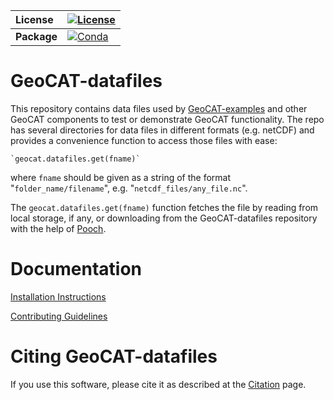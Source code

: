 
|  **License**    |   [![License][license-badge]][repo-link]    |
| :---------------| :-------------------------------------------|
|  **Package**    |   [![Conda][conda-forge-badge]][conda-forge-link]       |


# GeoCAT-datafiles

This repository contains data files used by 
[GeoCAT-examples](https://github.com/NCAR/geocat-examples) and other GeoCAT components
to test or demonstrate GeoCAT functionality. The repo has several directories for data files
in different formats (e.g. netCDF) and provides a convenience function to access those files with ease:

    `geocat.datafiles.get(fname)`
    
where `fname` should be given as a string of the format "`folder_name/filename`", e.g. "`netcdf_files/any_file.nc`".

The `geocat.datafiles.get(fname)` function fetches the file by reading from local storage, if any, or
downloading from the GeoCAT-datafiles repository with the help of
[Pooch](https://www.fatiando.org/pooch).


# Documentation

[Installation Instructions](INSTALLATION.md)

[Contributing Guidelines](CONTRIBUTING.md)

# Citing GeoCAT-datafiles

If you use this software, please cite it as described at the [Citation](
https://github.com/NCAR/geocat-datafiles/blob/main/CITATION.md) page.

[comment]: <> (Links for badges and status)
[license-badge]: https://img.shields.io/github/license/NCAR/geocat-datafiles?style=for-the-badge
[repo-link]: https://github.com/NCAR/geocat-datafiles
[conda-forge-badge]: https://img.shields.io/conda/vn/conda-forge/geocat-datafiles?logo=anaconda&style=for-the-badge
[conda-forge-link]: https://anaconda.org/conda-forge/geocat-datafiles
